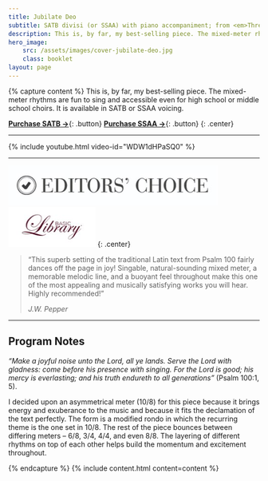 ```yaml
---
title: Jubilate Deo
subtitle: SATB divisi (or SSAA) with piano accompaniment; from <em>Three Latin Psalms</em>
description: This is, by far, my best-selling piece. The mixed-meter rhythms are fun to sing and accessible even for high school or middle school choirs. It is available in SATB or SSAA voicing.
hero_image:
    src: /assets/images/cover-jubilate-deo.jpg
    class: booklet
layout: page
---
```


{% capture content %}
This is, by far, my best-selling piece. The mixed-meter rhythms are fun to sing and accessible even for high school or middle school choirs. It is available in SATB or SSAA voicing.

[**Purchase SATB &rarr;**](https://www.jwpepper.com/Jubilate-Deo/10445795.item#/){: .button}
[**Purchase SSAA &rarr;**](https://www.jwpepper.com/Jubilate-Deo-SSAA/10873705.item){: .button}
{: .center}

* * *

{% include youtube.html video-id="WDW1dHPaSQ0" %}

* * *

![Editor's Choice](/assets/images/badge-editors-choice.jpg)
![Basic Library](/assets/images/badge-basic-library.jpg)
{: .center}

> “This superb setting of the traditional Latin text from Psalm 100 fairly dances off the page in joy! Singable, natural-sounding mixed meter, a memorable melodic line, and a buoyant feel throughout make this one of the most appealing and musically satisfying works you will hear. Highly recommended!”
>
> <cite>J.W. Pepper</cite>

* * *

## Program Notes

*“Make a joyful noise unto the Lord, all ye lands. Serve the Lord with gladness: come before his presence with singing. For the Lord is good; his mercy is everlasting; and his truth endureth to all generations”* (Psalm 100:1, 5). 

I decided upon an asymmetrical meter (10/8) for this piece because it brings energy and exuberance to the music and because it fits the declamation of the text perfectly. The form is a modified rondo in which the recurring theme is the one set in 10/8. The rest of the piece bounces between differing meters – 6/8, 3/4, 4/4, and even 8/8. The layering of different rhythms on top of each other helps build the momentum and excitement throughout.

{% endcapture %}
{% include content.html content=content %}